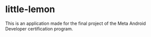 # little-lemon
This is an application made for the final project of the Meta Android Developer certification program.
